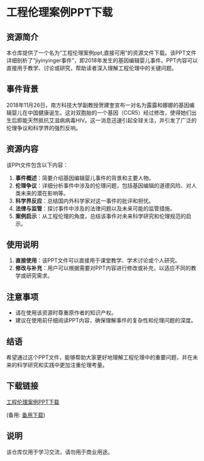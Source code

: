 # 工程伦理案例PPT下载

## 资源简介

本仓库提供了一个名为“工程伦理案例ppt,直接可用”的资源文件下载。该PPT文件详细剖析了“jiyinyinger事件”，即2018年发生的基因编辑婴儿事件。PPT内容可以直接用于教学、讨论或研究，帮助读者深入理解工程伦理中的关键问题。

## 事件背景

2018年11月26日，南方科技大学副教授贺建奎宣布一对名为露露和娜娜的基因编辑婴儿在中国健康诞生。这对双胞胎的一个基因（CCR5）经过修改，使得她们出生后即能天然抵抗艾滋病病毒HIV。这一消息迅速引起全球关注，并引发了广泛的伦理争议和科学界的强烈反响。

## 资源内容

该PPt文件包含以下内容：

1. **事件概述**：简要介绍基因编辑婴儿事件的背景和主要人物。
2. **伦理争议**：详细分析事件中涉及的伦理问题，包括基因编辑的道德风险、对人类未来的潜在影响等。
3. **科学界反应**：总结国内外科学家对这一事件的批评和担忧。
4. **法律与监管**：探讨事件中涉及的法律问题以及未来可能的监管措施。
5. **案例启示**：从工程伦理的角度，总结该事件对未来科学研究和伦理规范的启示。

## 使用说明

1. **直接使用**：该PPT文件可以直接用于课堂教学、学术讨论或个人研究。
2. **修改与补充**：用户可以根据需要对PPT内容进行修改或补充，以适应不同的教学或研究需求。

## 注意事项

- 请在使用该资源时尊重原作者的知识产权。
- 建议在使用前仔细阅读PPT内容，确保理解事件的复杂性和伦理问题的深度。

## 结语

希望通过这个PPT文件，能够帮助大家更好地理解工程伦理中的重要问题，并在未来的科学研究和实践中更加注重伦理考量。

## 下载链接
[工程伦理案例PPT下载](https://pan.quark.cn/s/f09df3ca2afb) 

(备用: [备用下载](https://pan.baidu.com/s/1kjEPzBS6DWIxEgToOV5wgA?pwd=1234))

## 说明

该仓库仅用于学习交流，请勿用于商业用途。
